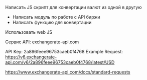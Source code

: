 Написать JS скрипт для конвертации валют из одной в другую 

- Написать модуль по работе с API биржи
- Написать функцию для конвертации

Использовать web JS

Сервис API: exchangerate-api.com

API Key: 2a896feee96753caeb0f4768
Example Request: <https://v6.exchangerate-api.com/v6/2a896feee96753caeb0f4768/latest/USD>

<https://www.exchangerate-api.com/docs/standard-requests>
